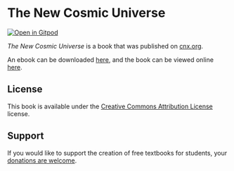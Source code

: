 # The New Cosmic Universe

[![Open in Gitpod](https://gitpod.io/button/open-in-gitpod.svg)](https://gitpod.io/from-referrer/)

_The New Cosmic Universe_ is a book that was published on [cnx.org](https://cnx.org/).

An ebook can be downloaded [here](https://github.com/cnx-user-books/cnxbook-the-new-cosmic-universe/releases/latest), and the book can be viewed online [here](https://github.com/cnx-user-books/cnxbook-the-new-cosmic-universe/releases/latest).

## License
This book is available under the [Creative Commons Attribution License](./LICENSE) license.

## Support
If you would like to support the creation of free textbooks for students, your [donations are welcome](https://riceconnect.rice.edu/donation/support-openstax-banner).
